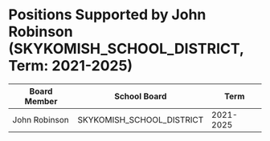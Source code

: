 # Positions Supported by John Robinson (SKYKOMISH_SCHOOL_DISTRICT, Term: 2021-2025)

| Board Member | School Board | Term |
|--------------|--------------|------|
| John Robinson | SKYKOMISH_SCHOOL_DISTRICT | 2021-2025 |

